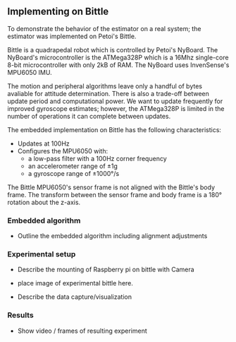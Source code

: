 ## Implementing on Bittle

To demonstrate the behavior of the estimator on a real system; the estimator was implemented on Petoi's Bittle.

Bittle is a quadrapedal robot which is controlled by Petoi's NyBoard. The NyBoard's microcontroller is the ATMega328P which is a 16Mhz single-core 8-bit microcontroller with only 2kB of RAM. The NyBoard uses InvenSense's MPU6050 IMU. 

The motion and peripheral algorithms leave only a handful of bytes avaliable for attitude determination. There is also a trade-off between update period and computational power. We want to update frequently for improved gyroscope estimates; however, the ATMega328P is limited in the number of operations it can complete between updates.

The embedded implementation on Bittle has the following characteristics:
* Updates at 100Hz
* Configures the MPU6050 with:
  * a low-pass filter with a 100Hz corner frequency
  * an accelerometer range of ±1g
  * a gyroscope range of ±1000°/s

The Bittle MPU6050's sensor frame is not aligned with the Bittle's body frame. The transform between the sensor frame and body frame is a 180° rotation about the z-axis.

### Embedded algorithm

* Outline the embedded algorithm including alignment adjustments

### Experimental setup

* Describe the mounting of Raspberry pi on bittle with Camera
- place image of experimental bittle here.

* Describe the data capture/visualization

### Results

* Show video / frames of resulting experiment

